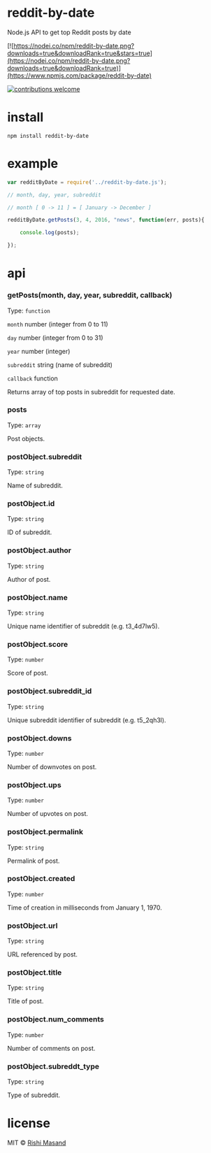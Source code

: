 # reddit-by-date
Node.js API to get top Reddit posts by date

[![https://nodei.co/npm/reddit-by-date.png?downloads=true&downloadRank=true&stars=true](https://nodei.co/npm/reddit-by-date.png?downloads=true&downloadRank=true)](https://www.npmjs.com/package/reddit-by-date)

[![contributions welcome](https://img.shields.io/badge/contributions-welcome-brightgreen.svg?style=flat)](https://github.com/darthbatman/reddit-by-date)


# install

```
npm install reddit-by-date
```

# example

```js
var redditByDate = require('../reddit-by-date.js');

// month, day, year, subreddit

// month [ 0 -> 11 ] = [ January -> December ]

redditByDate.getPosts(3, 4, 2016, "news", function(err, posts){

	console.log(posts);

});
```

# api

### getPosts(month, day, year, subreddit, callback)

Type: `function`

```month``` number (integer from 0 to 11)

```day``` number (integer from 0 to 31)

```year``` number (integer)

```subreddit``` string (name of subreddit)

```callback``` function

Returns array of top posts in subreddit for requested date. 

### posts

Type: `array`

Post objects.

### postObject.subreddit

Type: `string`

Name of subreddit.

### postObject.id

Type: `string`

ID of subreddit.

### postObject.author

Type: `string`

Author of post.

### postObject.name

Type: `string`

Unique name identifier of subreddit (e.g. t3_4d7lw5).

### postObject.score

Type: `number`

Score of post.

### postObject.subreddit_id

Type: `string`

Unique subreddit identifier of subreddit (e.g. t5_2qh3l).

### postObject.downs

Type: `number`

Number of downvotes on post.

### postObject.ups

Type: `number`

Number of upvotes on post.

### postObject.permalink

Type: `string`

Permalink of post.

### postObject.created

Type: `number`

Time of creation in milliseconds from January 1, 1970.

### postObject.url

Type: `string`

URL referenced by post.

### postObject.title

Type: `string`

Title of post.

### postObject.num_comments

Type: `number`

Number of comments on post.

### postObject.subreddt_type

Type: `string`

Type of subreddit.

# license

MIT © [Rishi Masand](https://github.com/darthbatman)
